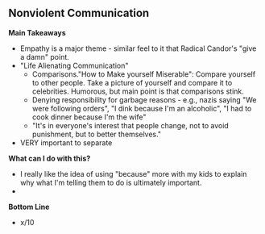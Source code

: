 ## Nonviolent Communication

**Main Takeaways**
- Empathy is a major theme - similar feel to it that Radical Candor's "give a damn" point.
- "Life Alienating Communication"
	- Comparisons."How to Make yourself Miserable": Compare yourself to other people. Take a picture of yourself and compare it to celebrities. Humorous, but main point is that comparisons stink.
	- Denying responsibility for garbage reasons - e.g., nazis saying "We were following orders", "I dink because I'm an alcoholic", "I had to cook dinner because I'm the wife"
	- "It's in everyone's interest that people change, not to avoid punishment, but to better themselves."
- VERY important to separate 

**What can I do with this?**
- I really like the idea of using "because" more with my kids to explain why what I'm telling them to do is ultimately important.
- 

**Bottom Line**
- x/10
<!--stackedit_data:
eyJoaXN0b3J5IjpbLTg1MTIxMDM1LDE1MzkyOTU0NzNdfQ==
-->